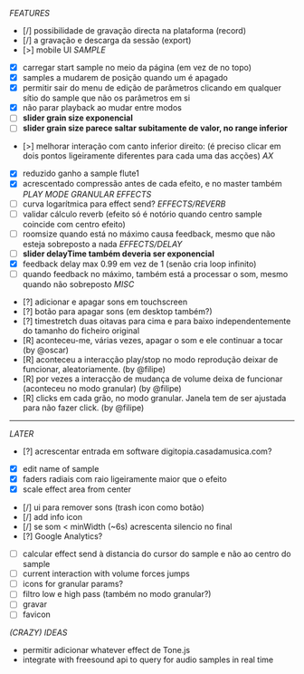 *FEATURES*
- [/] possibilidade de gravação directa na plataforma (record)
- [/] a gravação e descarga da sessão (export)
- [>] mobile UI
*SAMPLE*
- [x] carregar start sample no meio da página (em vez de no topo)
- [x] samples a mudarem de posição quando um é apagado
- [x] permitir sair do menu de edição de parâmetros clicando em qualquer sítio do sample que não os parâmetros em si
- [x] não parar playback ao mudar entre modos
- [ ] **slider grain size exponencial**
- [ ] **slider grain size parece saltar subitamente de valor, no range inferior**
- [>] melhorar interação com canto inferior direito: (é preciso clicar em dois pontos ligeiramente diferentes para cada uma das acções)
*AX*
- [x] reduzido ganho a sample flute1
- [x] acrescentado compressão antes de cada efeito, e no master também
*PLAY MODE*
*GRANULAR*
*EFFECTS*
- [ ] curva logarítmica para effect send?
*EFFECTS/REVERB*
- [ ] validar cálculo reverb (efeito só é notório quando centro sample coincide com centro efeito)
- [ ] roomsize quando está no máximo causa feedback, mesmo que não esteja sobreposto a nada
*EFFECTS/DELAY*
- [ ] **slider delayTime também deveria ser exponencial**
- [x] feedback delay max 0.99 em vez de 1 (senão cria loop infinito)
- [ ] quando feedback no máximo, também está a processar o som, mesmo quando não sobreposto
*MISC*
- [?] adicionar e apagar sons em touchscreen
- [?] botão para apagar sons (em desktop também?)
- [?] timestretch duas oitavas para cima e para baixo independentemente do tamanho do ficheiro original
- [R] aconteceu-me, várias vezes, apagar o som e ele continuar a tocar (by @oscar)
- [R] aconteceu a interacção play/stop no modo reprodução deixar de funcionar, aleatoriamente. (by @filipe)
- [R] por vezes a interacção de mudança de volume deixa de funcionar (aconteceu no modo granular) (by @filipe)
- [R] clicks em cada grão, no modo granular. Janela tem de ser ajustada para não fazer click. (by @filipe)

---------

*LATER*
- [?] acrescentar entrada em software digitopia.casadamusica.com?
- [x] edit name of sample
- [x] faders radiais com raio ligeiramente maior que o efeito
- [x] scale effect area from center
- [/] ui para remover sons (trash icon como botão)
- [/] add info icon
- [/] se som < minWidth (~6s) acrescenta silencio no final
- [?] Google Analytics?
- [ ] calcular effect send à distancia do cursor do sample e não ao centro do sample
- [ ] current interaction with volume forces jumps
- [ ] icons for granular params?
- [ ] filtro low e high pass (também no modo granular?)
- [ ] gravar
- [ ] favicon

*(CRAZY) IDEAS*
- permitir adicionar whatever effect de Tone.js
- integrate with freesound api to query for audio samples in real time
